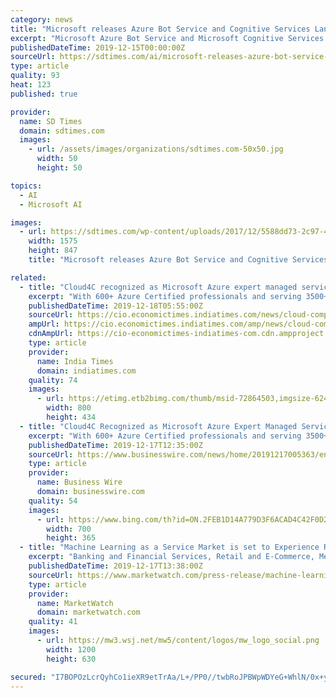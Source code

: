```yaml
---
category: news
title: "Microsoft releases Azure Bot Service and Cognitive Services Language Understanding"
excerpt: "Microsoft Azure Bot Service and Microsoft Cognitive Services Language Understanding (LUIS) are now available. “Conversational AI, or making human and computer interactions more natural, has been a goal since technology became ubiquitous in our society."
publishedDateTime: 2019-12-15T00:00:00Z
sourceUrl: https://sdtimes.com/ai/microsoft-releases-azure-bot-service-cognitive-services-language-understanding/
type: article
quality: 93
heat: 123
published: true

provider:
  name: SD Times
  domain: sdtimes.com
  images:
    - url: /assets/images/organizations/sdtimes.com-50x50.jpg
      width: 50
      height: 50

topics:
  - AI
  - Microsoft AI

images:
  - url: https://sdtimes.com/wp-content/uploads/2017/12/5588dd73-2c97-4efb-9a8e-e24ff0f31806.png
    width: 1575
    height: 847
    title: "Microsoft releases Azure Bot Service and Cognitive Services Language Understanding"

related:
  - title: "Cloud4C recognized as Microsoft Azure expert managed service provider"
    excerpt: "With 600+ Azure Certified professionals and serving 3500+ enterprises on cloud, Cloud4C is enabling customers to achieve seamless digital cloud journeys with specialized solution offering across SAP core Banking, E-commerce, Big Data & analytics, Cyber security, Open Source Databases, AI/ML, Hybrid Cloud, Devops, Automation, IOT, Blockchain and ..."
    publishedDateTime: 2019-12-18T05:55:00Z
    sourceUrl: https://cio.economictimes.indiatimes.com/news/cloud-computing/cloud4c-recognized-as-microsoft-azure-expert-managed-service-provider/72864503
    ampUrl: https://cio.economictimes.indiatimes.com/amp/news/cloud-computing/cloud4c-recognized-as-microsoft-azure-expert-managed-service-provider/72864503
    cdnAmpUrl: https://cio-economictimes-indiatimes-com.cdn.ampproject.org/c/s/cio.economictimes.indiatimes.com/amp/news/cloud-computing/cloud4c-recognized-as-microsoft-azure-expert-managed-service-provider/72864503
    type: article
    provider:
      name: India Times
      domain: indiatimes.com
    quality: 74
    images:
      - url: https://etimg.etb2bimg.com/thumb/msid-72864503,imgsize-62446,width-800,height-434,overlay-etcio/cloud4c-recognized-as-microsoft-azure-expert-managed-service-provider.jpg
        width: 800
        height: 434
  - title: "Cloud4C Recognized as Microsoft Azure Expert Managed Service Provider"
    excerpt: "With 600+ Azure Certified professionals and serving 3500+ enterprises on cloud, Cloud4C is enabling customers to achieve seamless digital cloud journeys with specialized solution offering across SAP core Banking, E-commerce, Big Data & analytics, Cyber security, Open Source Databases, AI/ML, Hybrid Cloud, Devops, Automation, IOT, Blockchain and ..."
    publishedDateTime: 2019-12-17T12:35:00Z
    sourceUrl: https://www.businesswire.com/news/home/20191217005363/en/Cloud4C-Recognized-Microsoft-Azure-Expert-Managed-Service
    type: article
    provider:
      name: Business Wire
      domain: businesswire.com
    quality: 54
    images:
      - url: https://www.bing.com/th?id=ON.2FEB1D14A779D3F6ACAD4C42F0D214F2
        width: 700
        height: 365
  - title: "Machine Learning as a Service Market is set to Experience Revolutionary Growth by 2025| Google, Microsoft, IBM, Amazon Web Services"
    excerpt: "Banking and Financial Services, Retail and E-Commerce, Media and Entertainment, Insurance, Healthcare, Defense, Others), Organization Sizes (Small and Medium Enterprises, Large Enterprises) To comprehend Global Machine Learning as a Service market dynamics in the world mainly, the worldwide Machine Learning as a Service market is analyzed ..."
    publishedDateTime: 2019-12-17T13:38:00Z
    sourceUrl: https://www.marketwatch.com/press-release/machine-learning-as-a-service-market-is-set-to-experience-revolutionary-growth-by-2025-google-microsoft-ibm-amazon-web-services-2019-12-17
    type: article
    provider:
      name: MarketWatch
      domain: marketwatch.com
    quality: 41
    images:
      - url: https://mw3.wsj.net/mw5/content/logos/mw_logo_social.png
        width: 1200
        height: 630

secured: "I7BOPOzLcrQyhCo1ieXR9etTrAa/L+/PP0//twbRoJPBWpWDYeG+WhlN/0x+yaLzT9lxEoXOUPRHovJqI4VGsa/Z9yRvPi658BdrRXaW3SDIg97x+wS1NJyKZAor+Z6X9fcrT6aE3/i80yZ4Qy4m+n0x8eMk3HNYCtY2DeMcm8XFUPJfc6cYYEhjbsz7Fswm8cS0tiPpOuftxgbJP6v5LoigNQVXXT59gwG4RXtbSFN+UXpRjdCX5CuX3eiEQnScITsapncWStqGDGBkz20TwQ==;o/B4Vy2FZdKDdJoypBhgPw=="
---
```


